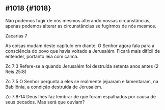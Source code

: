 ## #1018 {#1018}

Não podemos fugir de nós mesmos alterando nossas circunstâncias, apenas podemos alterar as circunstâncias se fugirmos de nós mesmos.

Zacarias 7

As coisas mudam deste capítulo em diante. O Senhor agora fala para a consciência do povo que havia voltado a Jerusalém. Ficará mais difícil de entender, portanto leia com calma.

Zc 7:3 Refere-se a quando Jerusalém foi destruída setenta anos antes (2 Reis 25:8)

Zc 7:5 O Senhor pergunta a eles se realmente jejuaram e lamentaram, na Babilônia, a condição destruída de Jerusalém.

Zc 7:8-14 Deus lhes faz lembrar de que foram espalhados por causa de seus pecados. Mas será que ouviam?